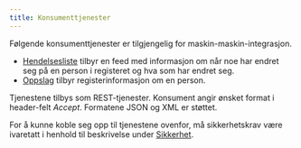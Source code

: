 ```yaml
---
title: Konsumenttjenester
---
```


Følgende konsumenttjenester er tilgjengelig for maskin-maskin-integrasjon.

* [Hendelsesliste](../hendelsesliste) tilbyr en feed med informasjon om når noe har endret seg på en person i registeret og hva som har endret seg.
* [Oppslag](../oppslag) tilbyr registerinformasjon om en person.

Tjenestene tilbys som REST-tjenester. Konsument angir ønsket format i header-felt *Accept*. Formatene JSON og XML er støttet.


For å kunne koble seg opp til tjenestene ovenfor, må sikkerhetskrav være ivaretatt i henhold til beskrivelse under [Sikkerhet](../sikkerhet).


 
